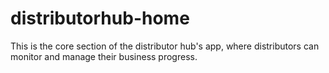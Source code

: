 # distributorhub-home
This is the core section of the distributor hub's app, where distributors can monitor and manage their business progress.
